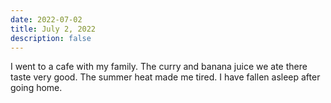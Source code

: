 ```yaml
---
date: 2022-07-02
title: July 2, 2022
description: false
---
```


I went to a cafe with my family. The curry and banana juice we ate there taste very good. The summer heat made me tired. I have fallen asleep after going home.